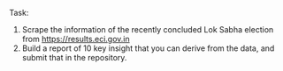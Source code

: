 Task:
1) Scrape the information of the recently concluded Lok Sabha election from https://results.eci.gov.in 
2) Build a report of 10 key insight that you can derive from the data, and submit that in the repository.  
